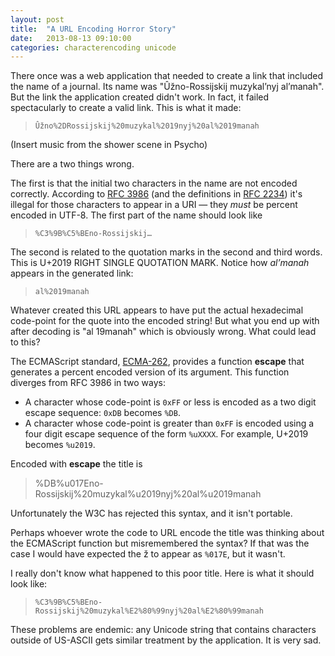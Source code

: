 ```yaml
---
layout: post
title:  "A URL Encoding Horror Story"
date:   2013-08-13 09:10:00
categories: characterencoding unicode
---
```


There once was a web application that needed to create a link that included
the name of a journal. Its name was "Ûžno-Rossijskij muzykal’nyj
al’manah". But the link the application created didn't work. In fact, it
failed spectacularly to create a valid link. This is what it made:

> `Ûžno%2DRossijskij%20muzykal%2019nyj%20al%2019manah`

(Insert music from the shower scene in Psycho)

There are a two things wrong.

The first is that the initial two characters in the name are not encoded
correctly. According to [RFC 3986][rfc3986] (and the definitions in
[RFC 2234][rfc2234]) it's illegal for those characters to appear in a URI —
they _must_ be percent encoded in UTF-8. The first part of the name should
look like

>`%C3%9B%C5%BEno-Rossijskij…`

The second is related to the quotation marks in the second and third
words. This is U+2019 RIGHT SINGLE QUOTATION MARK. Notice how _al’manah_
appears in the generated link:

> `al%2019manah`

Whatever created this URL appears to have put the actual hexadecimal
code-point for the quote into the encoded string! But what you end up with
after decoding is "al 19manah" which is obviously wrong. What could lead to
this?

The ECMAScript standard, [ECMA-262][ecma-262], provides a function
**escape** that generates a percent encoded version of its argument. This
function diverges from RFC 3986 in two ways:


- A character whose code-point is `0xFF` or less is encoded as a two digit escape
  sequence: `0xDB` becomes `%DB`.
- A character whose code-point is greater than `0xFF` is encoded using a four digit
  escape sequence of the form `%uXXXX`. For example, U+2019 becomes `%u2019`.

Encoded with **escape** the title is

> %DB%u017Eno-Rossijskij%20muzykal%u2019nyj%20al%u2019manah

Unfortunately the W3C has rejected this syntax, and it isn't portable.

Perhaps whoever wrote the code to URL encode the title was thinking about the
ECMAScript function but misremembered the syntax? If that was the case I would
have expected the ž to appear as `%017E`, but it wasn't.

I really don't know what happened to this poor title. Here is what it should
look like:

> `%C3%9B%C5%BEno-Rossijskij%20muzykal%E2%80%99nyj%20al%E2%80%99manah`

These problems are endemic: any Unicode string that contains characters
outside of US-ASCII gets similar treatment by the application. It is very sad.


[rfc3986]: http://tools.ietf.org/html/rfc3986#section-2.1
[rfc2234]: http://tools.ietf.org/html/rfc2234#page-11
[ecma-262]: http://www.ecma-international.org/publications/standards/Ecma-262.htm
